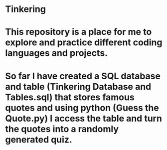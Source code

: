 # Tinkering

# This repository is a place for me to explore and practice different coding languages and projects.
# So far I have created a SQL database and table (Tinkering Database and Tables.sql) that stores famous quotes and using python (Guess the Quote.py) I access the table and turn the quotes into a randomly generated quiz.

